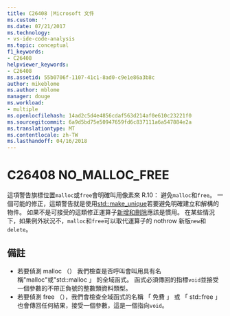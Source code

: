 ```yaml
---
title: C26408 |Microsoft 文件
ms.custom: ''
ms.date: 07/21/2017
ms.technology:
- vs-ide-code-analysis
ms.topic: conceptual
f1_keywords:
- C26408
helpviewer_keywords:
- C26408
ms.assetid: 55b0706f-1107-41c1-8ad0-c9e1e86a3b8c
author: mikeblome
ms.author: mblome
manager: douge
ms.workload:
- multiple
ms.openlocfilehash: 14ad2c5d4e4856cdaf563d214af0e610c23221f0
ms.sourcegitcommit: 6a9d5bd75e50947659fd6c837111a6a547884e2a
ms.translationtype: MT
ms.contentlocale: zh-TW
ms.lasthandoff: 04/16/2018
---
```

# <a name="c26408-nomallocfree"></a>C26408 NO_MALLOC_FREE
這項警告旗標位置`malloc`或`free`會明確叫用像素來 R.10： 避免`malloc`和`free`。 一個可能的修正，這類警告就是使用[std::make_unique](/cpp/standard-library/memory-functions#make_unique)若要避免明確建立和解構的物件。 如果不是可接受的這類修正運算子[新增和刪除](/cpp/cpp/new-and-delete-operators)應該是慣用。 在某些情況下，如果例外狀況不，`malloc`和`free`可以取代運算子的 nothrow 新版`new`和`delete`。

## <a name="remarks"></a>備註
- 若要偵測 malloc （） 我們檢查是否呼叫會叫用具有名稱"malloc"或"std::malloc 」 的全域函式。 函式必須傳回的指標`void`並接受一個參數的不帶正負號的整數類資料類型。
- 若要偵測 free （），我們會檢查全域函式的名稱 「 免費 」 或 「 std::free 」 也會傳回任何結果，接受一個參數，這是一個指向`void`。
